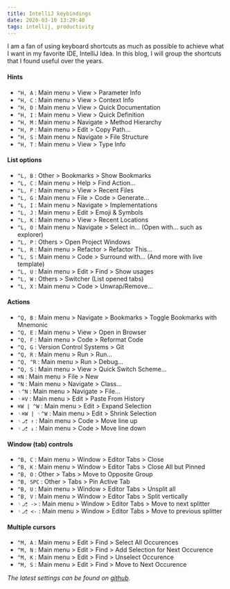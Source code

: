```yaml
---
title: IntelliJ keybindings
date: 2020-03-10 13:29:40
tags: intellij, productivity
---
```


I am a fan of using keyboard shortcuts as much as possible to achieve what I want in my favorite IDE, IntelliJ Idea. In this blog, I will group the shortcuts that I found useful over the years.

#### Hints 

- `^H, A` : Main menu > View > Parameter Info
- `^H, C` : Main menu > View > Context Info
- `^H, D` : Main menu > View > Quick Documentation        
- `^H, I` : Main menu > View > Quick Definition           
- `^H, M` : Main menu > Navigate > Method Hierarchy
- `^H, P` : Main menu > Edit > Copy Path...
- `^H, S` : Main menu > Navigate > File Structure
- `^H, T` : Main menu > View > Type Info


#### List options

- `^L, B` : Other > Bookmarks > Show Bookmarks
- `^L, C` : Main menu > Help > Find Action...
- `^L, F` : Main menu > View > Recent Files
- `^L, G` : Main menu > File > Code > Generate...
- `^L, I` : Main menu > Navigate > Implementations
- `^L, J` : Main menu > Edit > Emoji & Symbols
- `^L, K` : Main menu > View > Recent Locations
- `^L, O` : Main menu > Navigate > Select in... (Open with... such as explorer)
- `^L, P` : Others > Open Project Windows
- `^L, R` : Main menu > Refactor > Refactor This...
- `^L, S` : Main menu > Code > Surround with... (And more with live template)
- `^L, U` : Main menu > Edit > Find > Show usages
- `^L, W` : Others > Switcher (List opened tabs)
- `^L, X` : Main menu > Code > Unwrap/Remove...


#### Actions

- `^Q, B` : Main menu > Navigate > Bookmarks > Toggle Bookmarks with Mnemonic
- `^Q, E` : Main menu > View > Open in Browser
- `^Q, F` : Main menu > Code > Reformat Code
- `^Q, G` : Version Control Systems > Git
- `^Q, R` : Main menu > Run > Run...
- `^Q, ^R` : Main menu > Run > Debug...
- `^Q, S` : Main menu > View > Quick Switch Scheme...
- `⌘N` : Main menu > File > New
- `^N` : Main menu > Navigate > Class...
- `␏^N` : Main menu > Navigate > File...
- `␏⌘V` : Main menu > Edit > Paste From History
- `⌘W | ^W` : Main menu > Edit > Expand Selection
- `␏⌘W | ␏^W` : Main menu > Edit > Shrink Selection
- `␏⎇ ↑` : Main menu > Code > Move line up
- `␏⎇ ↓` : Main menu > Code > Move line down


#### Window (tab) controls

- `^B, C` : Main menu > Window > Editor Tabs > Close
- `^B, K` : Main menu > Window > Editor Tabs > Close All but Pinned
- `^B, O` : Other > Tabs > Move to Opposite Group
- `^B, SPC` : Other > Tabs > Pin Active Tab
- `^B, U` : Main menu > Window > Editor Tabs > Unsplit all 
- `^B, V` : Main menu > Window > Editor Tabs > Split vertically 
- `␏⎇ ->` : Main menu > Window > Editor Tabs > Move to next splitter 
- `␏⎇ <-` : Main menu > Window > Editor Tabs > Move to previous splitter 


#### Multiple cursors

- `^M, A` : Main menu > Edit > Find > Select All Occurences
- `^M, N` : Main menu > Edit > Find > Add Selection for Next Occurence
- `^M, K` : Main menu > Edit > Find > Unselect Occurence
- `^M, S` : Main menu > Edit > Find > Move to Next Occurence

_The latest settings can be found on [github](https://github.com/wowmmichael/settings)._
